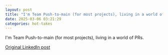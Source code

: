 ```yaml
---
layout: post
title: "I'm Team Push-to-main (for most projects), living in a world of PRs."
date: 2025-03-06 03:21:29
categories: hot-takes
---
```


I'm Team Push-to-main (for most projects), living in a world of PRs.

[Original LinkedIn post](https://www.linkedin.com/feed/update/urn%3Ali%3Ashare%3A7303253360835473410)
